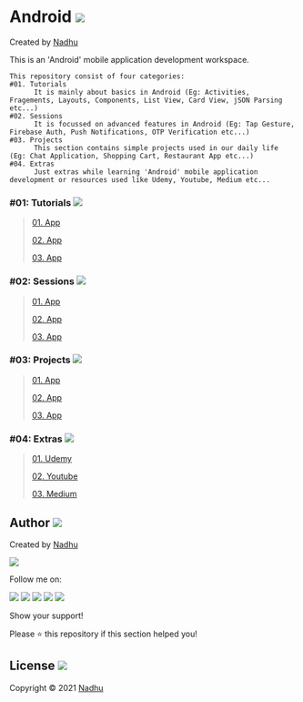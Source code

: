 # Android <img src="https://github.com/iamnadhu/Android-N14/blob/master/Resources/android-icon.png">
Created by [Nadhu](https://github.com/iamnadhu)

This is an 'Android' mobile application development workspace.


```
This repository consist of four categories:
#01. Tutorials
      It is mainly about basics in Android (Eg: Activities, Fragements, Layouts, Components, List View, Card View, jSON Parsing etc...)
#02. Sessions
      It is focussed on advanced features in Android (Eg: Tap Gesture, Firebase Auth, Push Notifications, OTP Verification etc...)
#03. Projects
      This section contains simple projects used in our daily life (Eg: Chat Application, Shopping Cart, Restaurant App etc...)
#04. Extras
      Just extras while learning 'Android' mobile application development or resources used like Udemy, Youtube, Medium etc...
```


### #01: Tutorials <img src="https://github.com/iamnadhu/Android-N14/blob/master/Resources/tutorials-icon.png">
>
> [01. App](https://github.com/iamnadhu/Android-N14)
>
> [02. App](https://github.com/iamnadhu/Android-N14)
>
> [03. App](https://github.com/iamnadhu/Android-N14)
>

### #02: Sessions <img src="https://github.com/iamnadhu/Android-N14/blob/master/Resources/sessions-icon.png">
>
> [01. App](https://github.com/iamnadhu/Android-N14)
>
> [02. App](https://github.com/iamnadhu/Android-N14)
>
> [03. App](https://github.com/iamnadhu/Android-N14)
>

### #03: Projects <img src="https://github.com/iamnadhu/Android-N14/blob/master/Resources/projects-icon.png">
>
> [01. App](https://github.com/iamnadhu/Android-N14)
>
> [02. App](https://github.com/iamnadhu/Android-N14)
>
> [03. App](https://github.com/iamnadhu/Android-N14)
>

### #04: Extras <img src="https://github.com/iamnadhu/Android-N14/blob/master/Resources/extras-icon.png">
>
> [01. Udemy](https://github.com/iamnadhu/Android-N14)
>
> [02. Youtube](https://github.com/iamnadhu/Android-N14)
>
> [03. Medium](https://github.com/iamnadhu/Android-N14)
>


## Author [<img src="https://github.com/iamnadhu/Android-N14/blob/master/Resources/auther-icon.png">](https://github.com/iamnadhu)
Created by [Nadhu](https://github.com/iamnadhu)

[<img src="https://github.com/iamnadhu/Android-N14/blob/master/Resources/nadhu-icon.jpg">](https://github.com/iamnadhu)

Follow me on: 

[<img src="https://github.com/iamnadhu/Android-N14/blob/master/Resources/telegram-icon.png">](https://t.me/iamnadhu)
[<img src="https://github.com/iamnadhu/Android-N14/blob/master/Resources/instagram-icon.png">](https://www.instagram.com/iamnadhu/)
[<img src="https://github.com/iamnadhu/Android-N14/blob/master/Resources/whatsapp-icon.png">](https://api.whatsapp.com/send?phone=917293451396&lang=en)
[<img src="https://github.com/iamnadhu/Android-N14/blob/master/Resources/linkedin-icon.png">](https://www.linkedin.com/in/iamnadhu/)
[<img src="https://github.com/iamnadhu/Android-N14/blob/master/Resources/facebook-icon.png">](https://www.facebook.com/iamnadhu/)


Show your support!

Please ⭐️   this repository if this section helped you!


## License <img src="https://github.com/iamnadhu/Android-N14/blob/master/Resources/license-icon.png">
Copyright © 2021 [Nadhu](https://github.com/iamnadhu)
